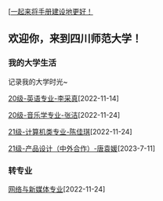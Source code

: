 [[一起来将手册建设地更好！](preface/Sharing_experience.md)

## 欢迎你，来到四川师范大学！

### 我的大学生活
记录我的大学时光~

[20级-英语专业-李采真](初入川师大篇/我的大学生活/20级-英语专业-李采真.md)[2022-11-14]

[20级-音乐学专业-张洁](初入川师大篇/我的大学生活/20级-音乐学专业-张洁.md)[2022-11-24]

[21级-计算机类专业-陈佳琪](初入川师大篇/我的大学生活/21级-计算机类专业-陈佳琪.md)[2022-11-24]

[21级-产品设计（中外合作）-唐袁媛](初入川师大篇/我的大学生活/21级-产品设计（中外合作）-唐袁媛.md)[2023-7-11]
### 转专业
[网络与新媒体专业](初入川师大篇/转专业/网络与新媒体专业.md)[2022-11-24]



